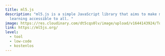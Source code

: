 ```yaml
---
title: ml5.js
description: "ml5.js is a simple JavaScript library that aims to make machine
  learning accessible to all. "
image: https://res.cloudinary.com/dt5cqs0lv/image/upload/v1644143924/Tools/Tool/Screenshot_2021-06-22_at_14-46-07_ml5js_Friendly_Machine_Learning_For_The_Web_dqkl3z_hdaoyt.jpg
link: https://ml5js.org/
level:
  - tool
  - low-code
  - kostenlos
---
```

